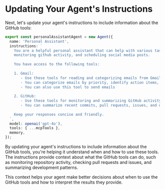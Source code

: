 # Updating Your Agent's Instructions

Next, let's update your agent's instructions to include information about the GitHub tools:

```typescript
export const personalAssistantAgent = new Agent({
  name: 'Personal Assistant',
  instructions: `
    You are a helpful personal assistant that can help with various tasks such as email, 
    monitoring github activity, and scheduling social media posts.
    
    You have access to the following tools:
    
    1. Gmail:
       - Use these tools for reading and categorizing emails from Gmail
       - You can categorize emails by priority, identify action items, and summarize content
       - You can also use this tool to send emails
    
    2. GitHub:
       - Use these tools for monitoring and summarizing GitHub activity
       - You can summarize recent commits, pull requests, issues, and development patterns
    
    Keep your responses concise and friendly.
  `,
  model: openai('gpt-4o'),
  tools: { ...mcpTools },
  memory,
});
```

By updating your agent's instructions to include information about the GitHub tools, you're helping it understand when and how to use these tools. The instructions provide context about what the GitHub tools can do, such as monitoring repository activity, checking pull requests and issues, and summarizing development patterns.

This context helps your agent make better decisions about when to use the GitHub tools and how to interpret the results they provide.
